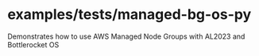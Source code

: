 # examples/tests/managed-bg-os-py

Demonstrates how to use AWS Managed Node Groups with AL2023 and Bottlerocket OS
